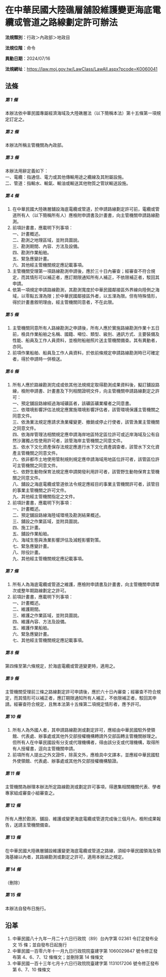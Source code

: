 # 在中華民國大陸礁層舖設維護變更海底電纜或管道之路線劃定許可辦法




**法規類別**：行政＞內政部＞地政目

**法規位階**：命令

**異動日期**：2024/07/16  

**法規網址**：https://law.moj.gov.tw/LawClass/LawAll.aspx?pcode=K0060041



## 法條
##### 第 1 條
本辦法依中華民國專屬經濟海域及大陸礁層法（以下簡稱本法）第十五條第一項規定訂定之。

##### 第 2 條
本辦法所稱主管機關為內政部。

##### 第 3 條
本辦法用辭定義如下：  
一、電纜：指通信、電力或其他傳輸用途之纜線及其附屬設施。  
二、管道：指輸水、輸氣、輸油或輸送其他物質之管狀輸送設施。

##### 第 4 條
1. 在中華民國大陸礁層舖設海底電纜或管道，於申請路線劃定許可前，電纜或管道所有人（以下簡稱所有人）應檢附申請書及計畫書，向主管機關申請路線勘測。
1. 前項計畫書，應載明下列事項：  
一、計畫概述。  
二、勘測之地理區域，並附具圖說。  
三、勘測期間、內容、方法及設備。  
四、勘測作業船舶。  
五、緊急應變計畫。  
六、其他經主管機關規定應記載事項。
1. 主管機關受理第一項路線勘測申請後，應於三十日內審查；經審查不符合規定，而其情形可以補正者，應訂期限通知所有人補正，不依限補正者，駁回其申請。
1. 依第一項規定申請路線勘測，其勘測寬度於中華民國鄰接區外界線向陸側之海域，以零點五浬為限；於中華民國鄰接區外者，以五浬為限。但有特殊情形，得於計畫書敘明理由，經主管機關同意者，不在此限。

##### 第 5 條
1. 主管機關同意所有人路線勘測之申請後，所有人應於實施路線勘測作業十五日前，檢具作業船舶之名稱、國籍、噸位、類型、級別、通訊方式、主要裝備及性能、船員及工作人員資料，並檢附船舶照片送主管機關備查。其有異動者，亦同。
1. 前項作業船舶、船員及工作人員資料，於依前條規定申請路線勘測時已可確定者，得於申請時一併檢送。

##### 第 6 條
1. 所有人應於路線勘測完成或依其他法規規定取得勘測成果資料後，擬訂舖設路線，檢附申請書、計畫書及下列相關證明文件，向主管機關申請路線劃定之許可：  
一、預定舖設路線經過海域礦區者，該礦區礦業權者之同意書。  
二、依環境影響評估法規定應實施環境影響評估者，該管環境保護主管機關之同意文件。  
三、依漁業法規定應請求漁業權變更、撤銷或停止行使者，該管漁業主管機關之同意文件。  
四、依海岸管理法相關規定應申請海岸地區特定區位許可或近岸海域及公有自然沙灘獨占性使用許可者，該管海岸主管機關之同意文件。  
五、依水下文化資產保存法規定應進行水下文化資產調查者，該管水下文化資產主管機關之同意文件。  
六、依非都市土地使用管制規則規定應申請海域用地區位許可者，該管區位許可主管機關之同意文件。  
七、依野生動物保育法規定應申請開發利用許可者，該管野生動物保育主管機關之同意文件。  
八、舖設之海底電纜或管道依法令規定應經目的事業主管機關許可者，該管目的事業主管機關之許可文件。  
九、其他經主管機關指定之文件。
1. 前項計畫書，應載明下列事項：  
一、計畫概述。  
二、預定舖設路線海陸域環境及勘測結果概述。  
三、舖設之作業區域，並附具圖說。  
四、施工計畫。  
五、舖設作業船舶。  
六、海域生態與漁業影響評估及減輕影響對策。  
七、緊急應變計畫。  
八、除役計畫。  
九、其他經主管機關規定應記載事項。

##### 第 7 條
1. 所有人為海底電纜或管道之維護，應檢附申請書及計畫書，向主管機關申請單次或整年期路線劃定之許可。
1. 前項計畫書，應載明下列事項：  
一、計畫概述。  
二、維護期間。  
三、維護之作業區域，並附具圖說。  
四、維護內容、方法及設備。  
五、維護作業船舶。  
六、緊急應變計畫。  
七、其他經主管機關規定應記載事項。

##### 第 8 條
第四條至第六條規定，於海底電纜或管道變更時，適用之。

##### 第 9 條
主管機關受理前三條之路線劃定許可申請後，應於六十日內審查；經審查不符合規定，而其情形可以補正者，應訂期限通知所有人補正，不依限補正者，駁回其申請。經審查符合規定，且無本法第十五條第二項規定情形者，應予許可。

##### 第 10 條
1. 所有人為外國人者，其申請路線勘測或劃定許可，應經由中華民國駐外使領館、代表處、辦事處或其他外交部授權機構轉請外交部函轉主管機關辦理之。但所有人在中華民國設有分支或代理機構者，得由該分支或代理機構，取得所有人授權書，逕向主管機關申請。
1. 前項所有人提出之外文證件，除英文外，應檢具中文譯本，並應經中華民國駐外使領館、代表處、辦事處或其他外交部授權機構驗證。

##### 第 11 條
主管機關為辦理本辦法所定路線勘測或劃定許可事項，得邀集相關機關代表、學者專家組成審查小組審查之。

##### 第 12 條
所有人應於勘測、舖設、維護或變更海底電纜或管道完成後三個月內，檢附成果報告，送請主管機關備查。

##### 第 13 條
在中華民國大陸礁層舖設維護變更海底電纜或管道之路線，須經中華民國領海及領海基線以內者，其路線勘測或劃定之許可，適用本辦法之規定。

##### 第 14 條
（刪除）

##### 第 15 條
本辦法自發布日施行。

## 沿革
1. 中華民國八十九年一月二十六日行政院（89）台內字第 02361  令訂定發布全文 15 條；並自發布日起施行
1. 中華民國一百零六年十一月九日行政院院臺建字第 1060029847 號令修正發布第 4、6、7、12  條條文；並刪除第 14 條條文
1. 中華民國一百十三年七月十六日行政院院臺建字第 1131017206 號令修正發布第 6、7、10 條條文
